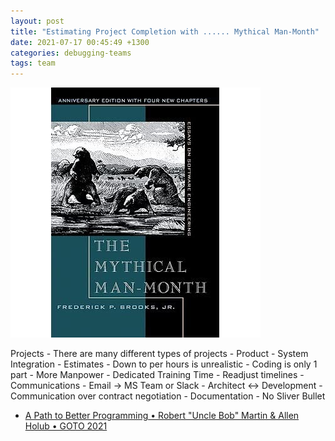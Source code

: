 ```yaml
---
layout: post
title: "Estimating Project Completion with ...... Mythical Man-Month"
date: 2021-07-17 00:45:49 +1300
categories: debugging-teams
tags: team
---
```


![Mythical Man Month](assets/book/mythical-man-month.jpg)

Projects
    - There are many different types of projects
        - Product 
        - System Integration 
    - Estimates 
        - Down to per hours is unrealistic 
        - Coding is only 1 part
    - More Manpower
        - Dedicated Training Time
        - Readjust timelines
    - Communications 
        - Email -> MS Team or Slack 
        - Architect <-> Development 
        - Communication over contract negotiation
    - Documentation 
    - No Sliver Bullet



- [A Path to Better Programming • Robert "Uncle Bob" Martin & Allen Holub • GOTO 2021](https://youtu.be/QnmRpHFoYLk)
